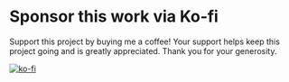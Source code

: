 <!--Title start

Title end-->

<!--Start template-->

# Sponsor this work via Ko-fi

Support this project by buying me a coffee! Your support helps keep this project going and is greatly appreciated. Thank you for your generosity.

[![ko-fi](https://www.ko-fi.com/img/githubbutton_sm.svg)](https://ko-fi.com/{your_ko-fi_username})

<!--End template-->
